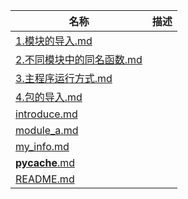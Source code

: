 | 名称 | 描述 |
| - | - |
| [1.模块的导入.md](1.模块的导入.md) | |
| [2.不同模块中的同名函数.md](2.不同模块中的同名函数.md) | |
| [3.主程序运行方式.md](3.主程序运行方式.md) | |
| [4.包的导入.md](4.包的导入.md) | |
| [introduce.md](introduce.md) | |
| [module_a.md](module_a.md) | |
| [my_info.md](my_info.md) | |
| [__pycache__.md](__pycache__.md) | |
| [README.md](README.md) | |
